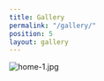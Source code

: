 ```yaml
---
title: Gallery
permalink: "/gallery/"
position: 5
layout: gallery
---
```


![home-1.jpg](/uploads/home-1.jpg)